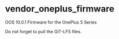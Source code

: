 # vendor_oneplus_firmware
OOS 10.0.1 Firmware for the OnePlus 5 Series

Do not forget to pull the GIT-LFS files.
